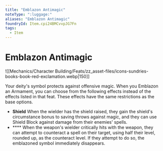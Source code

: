 ```yaml
---
title: "Emblazon Antimagic"
noteType: ":luggage:"
aliases: "Emblazon Antimagic"
foundryId: Item.cpi24BMCvvpJG7Fn
tags:
  - Item
---
```


# Emblazon Antimagic
![[Mechanics/Character Building/Feats/zz_asset-files/icons-sundries-books-book-red-exclamation.webp|150]]

Your deity's symbol protects against offensive magic. When you Emblazon an Armament, you can choose from the following effects instead of the effects listed in that feat. These effects have the same restrictions as the base options.

*   **Shield** When the wielder has the shield raised, they gain the shield's circumstance bonus to saving throws against magic, and they can use Shield Block against damage from their enemies' spells.
*   **** When the weapon's wielder critically hits with the weapon, they can attempt to counteract a spell on their target, using half their level, rounded up, as the counteract level. If they attempt to do so, the emblazoned symbol immediately disappears.
